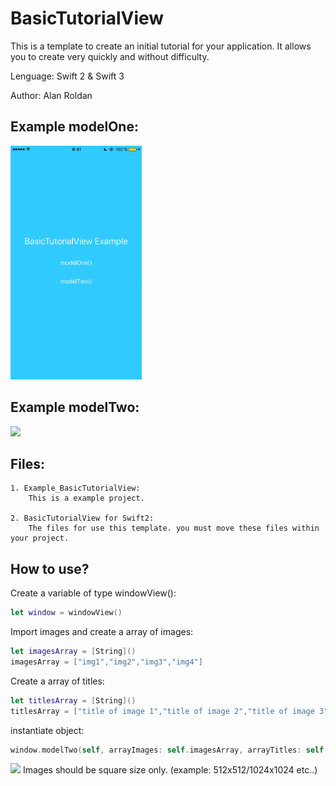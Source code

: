 # BasicTutorialView

This is a template to create an initial tutorial for your application. It allows you to create very quickly and without difficulty.

Lenguage: Swift 2 & Swift 3

Author: Alan Roldan


## Example modelOne:

<img src="modelOne.gif" width="210">


## Example modelTwo:

<img src="modelTwo.gif" width="210">


## Files:

    1. Example_BasicTutorialView: 
        This is a example project.

    2. BasicTutorialView for Swift2: 
        The files for use this template. you must move these files within your project.



## How to use?

Create a variable of type windowView():
``` swift
let window = windowView() 
```
Import images and create a array of images:
``` swift
let imagesArray = [String]()
imagesArray = ["img1","img2","img3","img4"]
```
Create a array of titles:
```swift
let titlesArray = [String]()
titlesArray = ["title of image 1","title of image 2","title of image 3","title of image 4"]
```
instantiate object:
```swift
window.modelTwo(self, arrayImages: self.imagesArray, arrayTitles: self.titlesArray)
```

<img src="http://www.floridauniversitaria.es/es-ES/noticias/PublishingImages/aviso_importante.png" width="30"> Images should be square size only. (example: 512x512/1024x1024 etc..)





